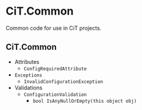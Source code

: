 # CiT.Common

Common code for use in CiT projects.

## CiT.Common

* Attributes
  * `ConfigRequiredAttribute`
* `Exceptions`
  * `InvalidConfigurationException`
* Validations
  * `ConfigurationValidation`
    * `bool IsAnyNullOrEmpty(this object obj)`
